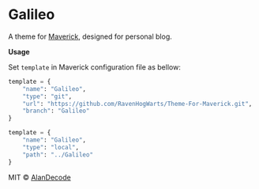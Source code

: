 # Galileo

A theme for [Maverick](https://github.com/AlanDecode/Maverick), designed for personal blog.

**Usage**

Set `template` in Maverick configuration file as bellow:

```python
template = {
    "name": "Galileo",
    "type": "git",
    "url": "https://github.com/RavenHogWarts/Theme-For-Maverick.git",
    "branch": "Galileo"
}

template = {
    "name": "Galileo",
    "type": "local",
    "path": "../Galileo"
}
```

MIT © [AlanDecode](https://github.com/AlanDecode)
